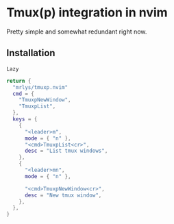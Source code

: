 # Tmux(p) integration in nvim
Pretty simple and somewhat redundant right now.
## Installation
`Lazy`
```lua
return {
  "mrlys/tmuxp.nvim"
  cmd = {
    "TmuxpNewWindow",
    "TmuxpList",
  },
  keys = {
    {
      "<leader>m",
      mode = { "n" },
      "<cmd>TmuxpList<cr>",
      desc = "List tmux windows",
    },
    {
      "<leader>mn",
      mode = { "n" },

      "<cmd>TmuxpNewWindow<cr>",
      desc = "New tmux window",
    },
  },
}


```
